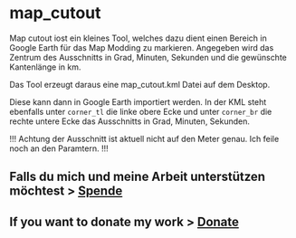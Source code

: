 # map_cutout

Map cutout iost ein kleines Tool, welches dazu dient einen Bereich in Google Earth für das Map Modding zu markieren.
Angegeben wird das Zentrum des Ausschnitts in Grad, Minuten, Sekunden und die gewünschte Kantenlänge in km.

Das Tool erzeugt daraus eine map_cutout.kml Datei auf dem Desktop.

Diese kann dann in Google Earth importiert werden.
In der KML steht ebenfalls unter `corner_tl` die linke obere Ecke und unter `corner_br` die rechte untere Ecke das Ausschnitts in Grad, Minuten, Sekunden.

!!! Achtung der Ausschnitt ist aktuell nicht auf den Meter genau. Ich feile noch an den Paramtern. !!!

## Falls du mich und meine Arbeit unterstützen möchtest > [Spende](https://www.paypal.com/donate/?hosted_button_id=ZR4EGNDAVD4Q4)  
## If you want to donate my work > [Donate](https://www.paypal.com/donate/?hosted_button_id=ZR4EGNDAVD4Q4)
